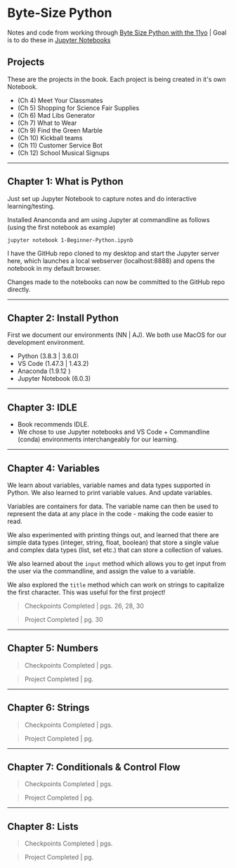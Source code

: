 # Byte-Size Python
Notes and code from working through [Byte Size Python with the 11yo](https://www.amazon.com/Bite-Size-Python-Introduction-Programming/dp/1119643813) | Goal is to do these in [Jupyter Notebooks](https://jupyter.org/)

## Projects

These are the projects in the book. Each project is being created in it's own Notebook.
 * (Ch 4) Meet Your Classmates
 * (Ch 5) Shopping for Science Fair Supplies
 * (Ch 6) Mad Libs Generator
 * (Ch 7) What to Wear
 * (Ch 9) Find the Green Marble
 * (Ch 10) Kickball teams
 * (Ch 11) Customer Service Bot
 * (Ch 12) School Musical Signups

---

## Chapter 1: What is Python

Just set up Jupyter Notebook to capture notes and do interactive learning/testing.

Installed Ananconda and am using Jupyter at commandline as follows (using the first notebook as example)

```
jupyter notebook 1-Beginner-Python.ipynb

```

I have the GitHub repo cloned to my desktop and start the Jupyter server here, which launches a local webserver (localhost:8888) and opens the notebook in my default browser.

Changes made to the notebooks can now be committed to the GitHub repo directly.

---

## Chapter 2: Install Python

First we document our environments (NN | AJ). We both use MacOS for our development environment.

 * Python  (3.8.3 | 3.6.0)
 * VS Code (1.47.3 | 1.43.2)
 * Anaconda (1.9.12 )
 * Jupyter Notebook (6.0.3)

---

## Chapter 3: IDLE

 * Book recommends IDLE. 
 * We chose to use Jupyter notebooks and VS Code + Commandline (conda) environments interchangeably for our learning.

---

## Chapter 4: Variables

We learn about variables, variable names and data types supported in Python. We also learned to print variable values. And update variables.

Variables are containers for data. The variable name can then be used to represent the data at any place in the code - making the code easier to read.

We also experimented with printing things out, and learned that there are simple data types (integer, string, float, boolean) that store a single value and complex data types (list, set etc.) that can store a collection of values.

We also learned about the `input` method which allows you to get input from the user via the commandline, and assign the value to a variable.

We also explored the `title` method which can work on strings to capitalize the first character. This was useful for the first project!

> Checkpoints Completed | pgs. 26, 28, 30

> Project Completed | pg. 30

--- 

## Chapter 5: Numbers


> Checkpoints Completed | pgs. 

> Project Completed | pg. 

---

## Chapter 6: Strings


> Checkpoints Completed | pgs. 

> Project Completed | pg. 

---

## Chapter 7: Conditionals & Control Flow


> Checkpoints Completed | pgs. 

> Project Completed | pg. 

---

## Chapter 8: Lists


> Checkpoints Completed | pgs. 

> Project Completed | pg. 